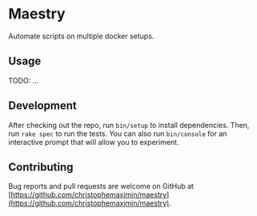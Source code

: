 # Maestry

Automate scripts on multiple docker setups.

## Usage

TODO: ...

## Development

After checking out the repo, run `bin/setup` to install dependencies. Then, run `rake spec` to run the tests. You can also run `bin/console` for an interactive prompt that will allow you to experiment.

## Contributing

Bug reports and pull requests are welcome on GitHub at [https://github.com/christophemaximin/maestry](https://github.com/christophemaximin/maestry).
